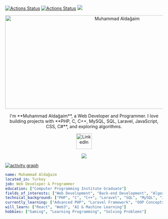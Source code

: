 [![Actions Status](https://github.com/guilyx/guilyx/workflows/wakatime-stats/badge.svg)](https://github.com/guilyx/guilyx/actions)
[![Actions Status](https://github.com/guilyx/guilyx/workflows/update-gh-activity/badge.svg)](https://github.com/guilyx/guilyx/actions)
![](https://visitor-badge.glitch.me/badge?page_id=guilyx.guilyx)

<p align="center">
  <img src="https://socialify.git.ci/guilyx/guilyx/image?font=Source%20Code%20Pro&forks=1&issues=1&language=1&name=1&owner=1&pattern=Plus&pulls=1&stargazers=1&theme=Dark" alt="Muhammad Aldağaim" width="700" height="300" />
</p>

<p align="center">
  I'm **Muhammad Aldağaim**, a Web Developer and Programmer.  
  I love building projects with **PHP, C, C++, MySQL, SQL, Laravel, JavaScript, CSS, C#**, and exploring algorithms.
</p>

<p align="center">
<a href="https://www.linkedin.com/in/muhammad-aldagaim">
  <img alt="LinkedIn" width="50px" src="https://user-images.githubusercontent.com/43545812/144035037-0f415fc7-9f96-4517-a370-ccc6e78a714b.png" />
</a>
<br>
</p>

<p align="center">
  <img src="https://github-profile-trophy.vercel.app/?username=guilyx&theme=onedark&column=-1" />
</p>

[![activity graph](https://github-readme-activity-graph.vercel.app/graph?username=guilyx&theme=github-dark-dimmed&custom_title=Muhammad's%20Activity%20Graph&hide_border=true)](https://github.com/ashutosh00710/github-readme-activity-graph)

```yaml
name: Muhammad Aldağaim
located_in: Turkey
job: Web Developer & Programmer
education: ["Computer Programming Institute Graduate"]
fields_of_interests: ["Web Development", "Back-end Development", "Algorithms", "Databases"]
technical_background: ["PHP", "C", "C++", "Laravel", "SQL", "MySQL", "JavaScript", "CSS"]
currently_learning: ["Advanced PHP", "Laravel Framework", "OOP Concepts"]
will_learn: ["React", "Web3", "AI & Machine Learning"]
hobbies: ["Gaming", "Learning Programming", "Solving Problems"]
